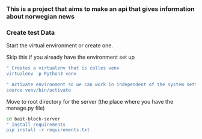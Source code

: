 ### This is a project that aims to make an api that gives information about norwegian news

### Create test Data

Start the virtual environment or create one.

Skip this if you already have the environment set up
```bash
" Creates a virtualenv that is calles venv
virtualenv -p Python3 venv
```

```bash
" Activate environment so we can work in independent of the system settings
source venv/bin/activate
```
Move to root directory for the server (the place where you have the manage.py file)
~~~bash
cd bait-block-server
" Install requirements
pip install -r requirements.txt
~~~
